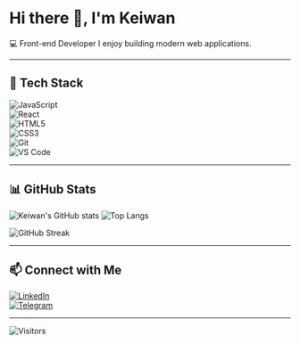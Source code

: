 # Hi there 👋, I'm Keiwan  

💻 Front-end Developer 
I enjoy building modern web applications.  

---

## 🚀 Tech Stack  
![JavaScript](https://img.shields.io/badge/Code-JavaScript-yellow?logo=javascript)  
![React](https://img.shields.io/badge/Frontend-React-blue?logo=react)  
![HTML5](https://img.shields.io/badge/Markup-HTML5-orange?logo=html5)  
![CSS3](https://img.shields.io/badge/Style-CSS3-blue?logo=css3)  
![Git](https://img.shields.io/badge/Tools-Git-red?logo=git)  
![VS Code](https://img.shields.io/badge/Editor-VSCode-blue?logo=visualstudiocode)  

---

## 📊 GitHub Stats  
![Keiwan's GitHub stats](https://github-readme-stats.vercel.app/api?username=keiwan-k99&show_icons=true&theme=radical)    ![Top Langs](https://github-readme-stats.vercel.app/api/top-langs/?username=keiwan-k99&layout=compact&theme=radical)  


![GitHub Streak](https://github-readme-streak-stats.herokuapp.com?user=keiwan-k99&theme=radical)



---

## 📫 Connect with Me  
[![LinkedIn](https://img.shields.io/badge/LinkedIn-Connect-blue?logo=linkedin)](https://www.linkedin.com/in/keiwan-k99)  
[![Telegram](https://img.shields.io/badge/Telegram-Join-blue?logo=telegram)](https://t.me/keiwan_k99)  

---

![Visitors](https://komarev.com/ghpvc/?username=keiwan-k99)

